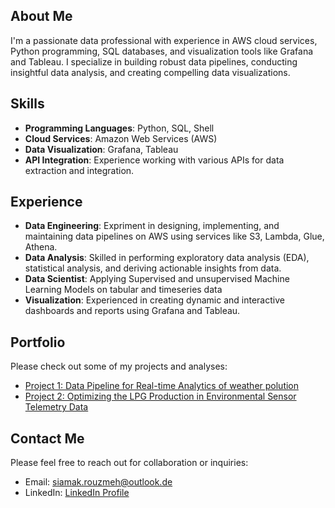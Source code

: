 ## About Me
I'm a passionate data professional with experience in AWS cloud services, Python programming, SQL databases, and visualization tools like Grafana and Tableau. I specialize in building robust data pipelines, conducting insightful data analysis, and creating compelling data visualizations.

## Skills
- **Programming Languages**: Python, SQL, Shell
- **Cloud Services**: Amazon Web Services (AWS)
- **Data Visualization**: Grafana, Tableau
- **API Integration**: Experience working with various APIs for data extraction and integration.

## Experience
- **Data Engineering**: Expriment in designing, implementing, and maintaining data pipelines on AWS using services like S3, Lambda, Glue, Athena.
- **Data Analysis**: Skilled in performing exploratory data analysis (EDA), statistical analysis, and deriving actionable insights from data.
- **Data Scientist**: Applying Supervised and unsupervised Machine Learning Models on tabular and timeseries data
- **Visualization**: Experienced in creating dynamic and interactive dashboards and reports using Grafana and Tableau.

## Portfolio
Please check out some of my projects and analyses:
- [Project 1: Data Pipeline for Real-time Analytics of weather polution](https://github.com/siamakru/Weather-Polution)
- [Project 2: Optimizing the LPG Production in Environmental Sensor Telemetry Data](https://github.com/siamakru/SE_Sample/tree/main)

## Contact Me
Please feel free to reach out for collaboration or inquiries:
- Email: siamak.rouzmeh@outlook.de
- LinkedIn: [LinkedIn Profile](https://www.linkedin.com/in/siamak-rouzmeh/)
